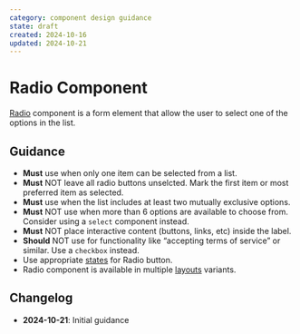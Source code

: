 ```yaml
---
category: component design guidance
state: draft
created: 2024-10-16
updated: 2024-10-21
---
```


# Radio Component

[Radio](https://clarity.design/documentation/radio) component is a form element that allow the user to select one of the options in the list.

## Guidance

- **Must** use when only one item can be selected from a list.
- **Must** NOT leave all radio buttons unselcted. Mark the first item or most preferred item as selected.
- **Must** use when the list includes at least two mutually exclusive options.
- **Must** NOT use when more than 6 options are available to choose from. Consider using a `select` component instead.
- **Must** NOT place interactive content (buttons, links, etc) inside the label.
- **Should** NOT use for functionality like “accepting terms of service” or similar. Use a `checkbox` instead.
- Use appropriate [states](https://clarity.design/documentation/radio#states) for Radio button.
- Radio component is available in multiple [layouts](https://clarity.design/documentation/radio#layouts) variants.

## Changelog

- **2024-10-21**: Initial guidance
